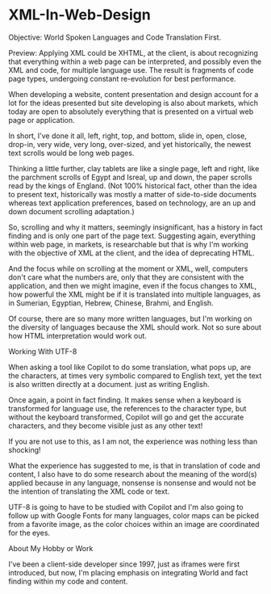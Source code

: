 # XML-In-Web-Design
Objective: World Spoken Languages and Code Translation First.

Preview: Applying XML could be XHTML, at the client, is about recognizing that everything within a web page can be interpreted, and possibly even the XML and code, for multiple language use. The result is fragments of code page types, undergoing constant re-evolution for best performance.

When developing a website, content presentation and design account for a lot for the ideas presented but site developing is also about markets, which today are open to absolutely everything that is presented on a virtual web page or application.

In short, I've done it all, left, right, top, and bottom, slide in, open, close, drop-in, very wide, very long, over-sized, and yet historically, the newest text scrolls would be long web pages.

Thinking a little further, clay tablets are like a single page, left and right, like the parchment scrolls of Egypt and Isreal, up and down, the paper scrolls read by the kings of England. (Not 100% historical fact, other than the idea to present text, historically was mostly a matter of side-to-side documents whereas text application preferences, based on technology, are an up and down document scrolling adaptation.)

So, scrolling and why it matters, seemingly insignificant, has a history in fact finding and is only one part of the page text. Suggesting again, everything within web page, in markets, is researchable but that is why I'm working with the objective of XML at the client, and the idea of deprecating HTML.

And the focus while on scrolling at the moment or XML, well, computers don't care what the numbers are, only that they are consistent with the application, and then we might imagine, even if the focus changes to XML, how powerful the XML might be if it is translated into multiple languages, as in Sumerian, Egyptian, Hebrew, Chinese, Brahmi, and English.

Of course, there are so many more written languages, but I'm working on the diversity of languages because the XML should work. Not so sure about how HTML interpretation would work out. 

Working With UTF-8

 When asking a tool like Copilot to do some translation, what pops up, are the characters, at times very symbolic compared to English text, yet the text is also written directly at a document. just as writing English.

Once again, a point in fact finding. It makes sense when a keyboard is transformed for language use, the references to the character type, but without the keyboard transformed, Copilot will go and get the accurate characters, and they become visible just as any other text!

If you are not use to this, as I am not, the experience was nothing less than shocking!

What the experience has suggested to me, is that in translation of code and content, I also have to do some research about the meaning of the word(s) applied because in any language, nonsense is nonsense and would not be the intention of translating the XML code or text.

UTF-8 is going to have to be studied with Copilot and I'm also going to follow up with Google Fonts for many languages, color maps can be picked from a favorite image, as the color choices within an image are coordinated for the eyes.

About My Hobby or Work

I've been a client-side developer since 1997, just as iframes were first introduced, but now, I'm placing emphasis on integrating World and fact finding within my code and content.

